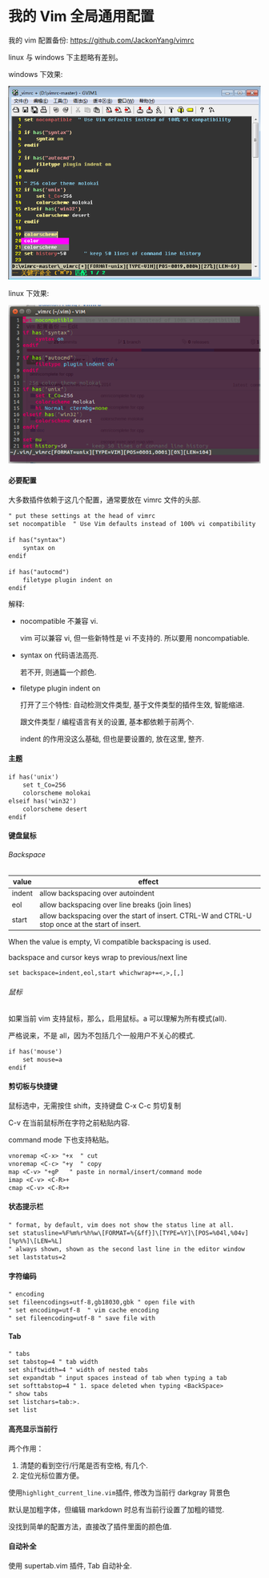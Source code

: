 我的 Vim 全局通用配置
=====================

我的 vim 配置备份: https://github.com/JackonYang/vimrc

linux 与 windows 下主题略有差别。

windows 下效果:

![vim on windows](/images/vim/vim_windows.png)

linux 下效果:

![vim on linux](/images/vim/vim_linux.png)


#### 必要配置

大多数插件依赖于这几个配置，通常要放在 vimrc 文件的头部.

```vim
" put these settings at the head of vimrc
set nocompatible  " Use Vim defaults instead of 100% vi compatibility

if has("syntax")
    syntax on
endif

if has("autocmd")
    filetype plugin indent on
endif
```

解释:

- nocompatible 不兼容 vi.

    vim 可以兼容 vi, 但一些新特性是 vi 不支持的. 所以要用 noncompatiable.

- syntax on 代码语法高亮.

    若不开, 则通篇一个颜色.

- filetype plugin indent on

    打开了三个特性: 自动检测文件类型, 基于文件类型的插件生效, 智能缩进.

    跟文件类型 / 编程语言有关的设置, 基本都依赖于前两个.

    indent 的作用没这么基础, 但也是要设置的, 放在这里, 整齐.

#### 主题

```vim
if has('unix')
    set t_Co=256
    colorscheme molokai
elseif has('win32')
    colorscheme desert
endif
```

#### 键盘鼠标

###### Backspace

value | effect
----- | ------
indent | allow backspacing over autoindent
eol | allow backspacing over line breaks (join lines)
start | allow backspacing over the start of insert. CTRL-W and CTRL-U stop once at the start of insert.

When the value is empty, Vi compatible backspacing is used.

backspace and cursor keys wrap to previous/next line

```vim
set backspace=indent,eol,start whichwrap+=<,>,[,]
```

###### 鼠标

如果当前 vim 支持鼠标，那么，启用鼠标。a 可以理解为所有模式(all).

严格说来，不是 all，因为不包括几个一般用户不关心的模式.

```vim
if has('mouse')
    set mouse=a
endif
```

#### 剪切板与快捷键

鼠标选中，无需按住 shift，支持键盘 C-x C-c 剪切复制

C-v 在当前鼠标所在字符之前粘贴内容.

command mode 下也支持粘贴。

```vim
vnoremap <C-x> "+x  " cut
vnoremap <C-c> "+y  " copy
map <C-v> "+gP   " paste in normal/insert/command mode
imap <C-v> <C-R>+
cmap <C-v> <C-R>+
```

#### 状态提示栏

```vim
" format, by default, vim does not show the status line at all.
set statusline=%F%m%r%h%w\[FORMAT=%{&ff}]\[TYPE=%Y]\[POS=%04l,%04v][%p%%]\[LEN=%L] 
" always shown, shown as the second last line in the editor window
set laststatus=2
```

#### 字符编码

```vim
" encoding
set fileencodings=utf-8,gb18030,gbk " open file with
" set encoding=utf-8  " vim cache encoding
" set fileencoding=utf-8 " save file with
```

#### Tab

```vim
" tabs
set tabstop=4 " tab width 
set shiftwidth=4 " width of nested tabs
set expandtab " input spaces instead of tab when typing a tab
set softtabstop=4 " 1. space deleted when typing <BackSpace>
" show tabs
set listchars=tab:>.
set list
```

#### 高亮显示当前行

两个作用：

1. 清楚的看到空行/行尾是否有空格, 有几个.
2. 定位光标位置方便。

使用`highlight_current_line.vim`插件, 修改为当前行 darkgray 背景色

默认是加粗字体，但编辑 markdown 时总有当前行设置了加粗的错觉.

没找到简单的配置方法，直接改了插件里面的颜色值.


#### 自动补全

使用 supertab.vim 插件, Tab 自动补全.
